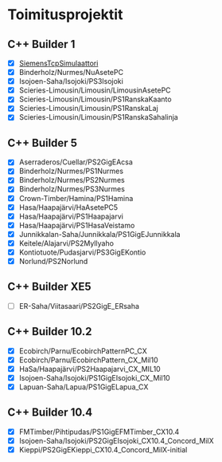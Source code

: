 # Toimitusprojektit

## C++ Builder 1

- [x] [SiemensTcpSimulaattori](https://github.com/lisker-org/SiemensTcpSimulaattori)
- [x] Binderholz/Nurmes/NuAsetePC
- [x] Isojoen-Saha/Isojoki/PS3Isojoki
- [x] Scieries-Limousin/Limousin/LimousinAsetePC
- [x] Scieries-Limousin/Limousin/PS1RanskaKaanto
- [x] Scieries-Limousin/Limousin/PS1RanskaLaj
- [x] Scieries-Limousin/Limousin/PS1RanskaSahalinja

## C++ Builder 5

- [x] Aserraderos/Cuellar/PS2GigEAcsa
- [x] Binderholz/Nurmes/PS1Nurmes
- [x] Binderholz/Nurmes/PS2Nurmes
- [x] Binderholz/Nurmes/PS3Nurmes
- [x] Crown-Timber/Hamina/PS1Hamina
- [x] Hasa/Haapajärvi/HaAsetePC5
- [x] Hasa/Haapajärvi/PS1Haapajarvi
- [x] Hasa/Haapajärvi/PS1HasaVeistamo
- [x] Junnikkalan-Saha/Junnikkala/PS1GigEJunnikkala
- [x] Keitele/Alajarvi/PS2Myllyaho
- [x] Kontiotuote/Pudasjarvi/PS3GigEKontio
- [x] Norlund/PS2Norlund

## C++ Builder XE5

- [ ] ER-Saha/Viitasaari/PS2GigE_ERsaha

## C++ Builder 10.2

- [x] Ecobirch/Parnu/EcobirchPatternPC_CX
- [x] Ecobirch/Parnu/EcobirchPattern_CX_Mil10
- [x] HaSa/Haapajärvi/PS2Haapajarvi_CX_MIL10
- [x] Isojoen-Saha/Isojoki/PS1GigEIsojoki_CX_Mil10
- [x] Lapuan-Saha/Lapua/PS1GigELapua_CX

## C++ Builder 10.4

- [x] FMTimber/Pihtipudas/PS1GigEFMTimber_CX10.4
- [x] Isojoen-Saha/Isojoki/PS2GigEIsojoki_CX10.4_Concord_MilX
- [x] Kieppi/PS2GigEKieppi_CX10.4_Concord_MilX-initial
